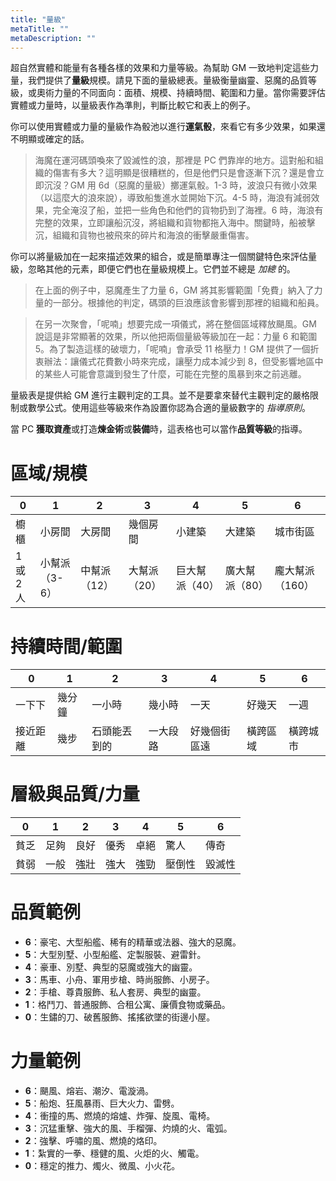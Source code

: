 ```yaml
---
title: "量級"
metaTitle: ""
metaDescription: ""
---
```


超自然實體和能量有各種各樣的效果和力量等級。為幫助 GM 一致地判定這些力量，我們提供了**量級**規模。請見下面的量級總表。量級衡量幽靈、惡魔的品質等級，或奧術力量的不同面向：面積、規模、持續時間、範圍和力量。當你需要評估實體或力量時，以量級表作為準則，判斷比較它和表上的例子。

你可以使用實體或力量的量級作為骰池以進行**運氣骰**，來看它有多少效果，如果還不明顯或確定的話。

> 海魔在運河碼頭喚來了毀滅性的浪，那裡是 PC 們靠岸的地方。這對船和組織的傷害有多大？這明顯是很糟糕的，但是他們只是會逐漸下沉？還是會立即沉沒？GM 用 6d（惡魔的量級）擲運氣骰。<span class="game-term">1-3</span> 時，波浪只有微小效果（以這麼大的浪來說），導致船隻進水並開始下沉。<span class="game-term">4-5</span> 時，海浪有減弱效果，完全淹沒了船，並把一些角色和他們的貨物扔到了海裡。<span class="game-term">6</span> 時，海浪有完整的效果，立即讓船沉沒，將組織和貨物都拖入海中。<span class="game-term">關鍵</span>時，船被擊沉，組織和貨物也被飛來的碎片和海浪的衝擊嚴重傷害。

你可以將量級加在一起來描述效果的組合，或是簡單專注一個關鍵特色來評估量級，忽略其他的元素，即便它們也在量級規模上。它們並不總是 _加總_ 的。

> 在上面的例子中，惡魔產生了力量 6，GM 將其影響範圍「免費」納入了力量的一部分。根據他的判定，碼頭的巨浪應該會影響到那裡的組織和船員。

> 在另一次聚會，「呢喃」想要完成一項儀式，將在整個區域釋放颶風。GM 說這是非常顯著的效果，所以他把兩個量級等級加在一起：力量 6 和範圍 5。為了製造這樣的破壞力，「呢喃」會承受 11 格壓力！GM 提供了一個折衷辦法：讓儀式花費數小時來完成，讓壓力成本減少到 8，但受影響地區中的某些人可能會意識到發生了什麼，可能在完整的風暴到來之前逃離。

量級表是提供給 GM 進行主觀判定的工具。並不是要拿來替代主觀判定的嚴格限制或數學公式。使用這些等級來作為設置你認為合適的量級數字的 _指導原則_。

當 PC **獲取資產**或打造**煉金術**或**裝備**時，這表格也可以當作**品質等級**的指導。

# 區域/規模

| 0 | 1 | 2 | 3 | 4 | 5 | 6 |
|---|---|---|---|---|---|---|
|櫥櫃|小房間|大房間|幾個房間|小建築|大建築|城市街區|
|1 或 2 人|小幫派（3-6）|中幫派（12）|大幫派（20）|巨大幫派（40）|廣大幫派（80）|龐大幫派（160）|

# 持續時間/範圍

| 0 | 1 | 2 | 3 | 4 | 5 | 6 |
|---|---|---|---|---|---|---|
|一下下|幾分鐘|一小時|幾小時|一天|好幾天|一週|
|接近距離|幾步|石頭能丟到的|一大段路|好幾個街區遠|橫跨區域|橫跨城市|

# 層級與品質/力量

| 0 | 1 | 2 | 3 | 4 | 5 | 6 |
|---|---|---|---|---|---|---|
|貧乏|足夠|良好|優秀|卓絕|驚人|傳奇|
|貧弱|一般|強壯|強大|強勁|壓倒性|毀滅性|

# 品質範例

* **6**：豪宅、大型船艦、稀有的精華或法器、強大的惡魔。
* **5**：大型別墅、小型船艦、定製服裝、避雷針。
* **4**：豪車、別墅、典型的惡魔或強大的幽靈。
* **3**：馬車、小舟、軍用步槍、時尚服飾、小房子。
* **2**：手槍、尊貴服飾、私人套房、典型的幽靈。
* **1**：格鬥刀、普通服飾、合租公寓、廉價食物或藥品。
* **0**：生鏽的刀、破舊服飾、搖搖欲墜的街邊小屋。

# 力量範例

* **6**：颶風、熔岩、潮汐、電漩渦。
* **5**：船炮、狂風暴雨、巨大火力、雷劈。
* **4**：衝撞的馬、燃燒的熔爐、炸彈、旋風、電椅。
* **3**：沉猛重擊、強大的風、手榴彈、灼燒的火、電弧。
* **2**：強擊、呼嘯的風、燃燒的烙印。
* **1**：紮實的一拳、穩健的風、火炬的火、觸電。
* **0**：穩定的推力、燭火、微風、小火花。